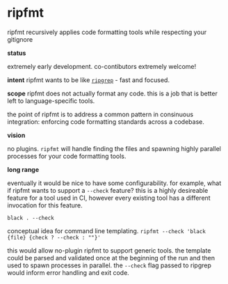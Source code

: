 # ripfmt
ripfmt recursively applies code formatting tools while respecting your gitignore

**status**

extremely early development.
co-contibutors extremely welcome!

**intent**
ripfmt wants to be like [`ripgrep`](https://github.com/BurntSushi/ripgrep) - fast and focused.

**scope**
ripfmt does not actually format any code.
this is a job that is better left to language-specific tools.

the point of ripfmt is to address a common pattern in consinuous integration:
enforcing code formatting standards across a codebase.

**vision**

no plugins.
`ripfmt` will handle finding the files and spawning highly parallel processes for your code formatting tools.

**long range**

eventually it would be nice to have some configurability.
for example, what if ripfmt wants to support a `--check` feature?
this is a highly desireable feature for a tool used in CI,
however every existing tool has a different invocation for this feature.

`black . --check`

conceptual idea for command line templating.
`ripfmt --check 'black {file} {check ? --check : ""}'`

this would allow no-plugin ripfmt to support generic tools.
the template could be parsed and validated once at the beginning of the run and then used to spawn processes in parallel.
the `--check` flag passed to ripgrep would inform error handling and exit code.
